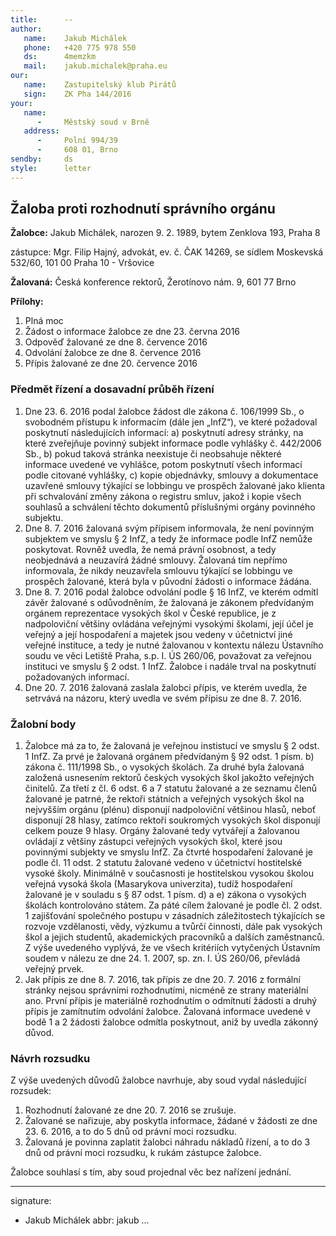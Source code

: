 ```yaml
---
title:      --
author:
   name:    Jakub Michálek
   phone:   +420 775 978 550
   ds:      4memzkm
   mail:    jakub.michalek@praha.eu
our:
   name:    Zastupitelský klub Pirátů
   sign:    ZK Pha 144/2016
your:
   name:    
      -     Městský soud v Brně
   address:
      -     Polní 994/39
      -     608 01, Brno
sendby:     ds
style:      letter
---
```


## Žaloba proti rozhodnutí správního orgánu

**Žalobce:**   Jakub Michálek, narozen 9. 2. 1989, bytem Zenklova 193, Praha 8

zástupce:  Mgr. Filip Hajný, advokát, ev. č. ČAK 14269, se sídlem Moskevská 532/60, 101 00 Praha 10 - Vršovice

**Žalovaná:**  Česká konference rektorů, Žerotínovo nám. 9, 601 77 Brno

**Přílohy:**

1. Plná moc
2. Žádost o informace žalobce ze dne 23. června 2016
3. Odpověď žalované ze dne 8. července 2016
4. Odvolání žalobce ze dne 8. července 2016
5. Přípis žalované ze dne 20. července 2016

### Předmět řízení a dosavadní průběh řízení

1. Dne 23. 6. 2016 podal žalobce žádost dle zákona č. 106/1999 Sb., o svobodném přístupu k informacím (dále jen „InfZ“), ve které požadoval poskytnutí následujících informací: a) poskytnutí adresy stránky, na které zveřejňuje povinný subjekt informace podle vyhlášky č. 442/2006 Sb., b) pokud taková stránka neexistuje či neobsahuje některé informace uvedené ve vyhlášce, potom poskytnutí všech informací podle citované vyhlášky, c) kopie objednávky, smlouvy a dokumentace uzavřené smlouvy týkající se lobbingu ve prospěch žalované jako klienta při schvalování změny zákona o registru smluv, jakož i kopie všech souhlasů a schválení těchto dokumentů příslušnými orgány povinného subjektu.
2. Dne 8. 7. 2016 žalovaná svým přípisem informovala, že není povinným subjektem ve smyslu § 2 InfZ, a tedy že informace podle InfZ nemůže poskytovat. Rovněž uvedla, že nemá právní osobnost, a tedy neobjednává a neuzavírá žádné smlouvy. Žalovaná tím nepřímo informovala, že nikdy neuzavřela smlouvu týkající se lobbingu ve prospěch žalované, která byla v původní žádosti o informace žádána.
3. Dne 8. 7. 2016 podal žalobce odvolání podle § 16 InfZ, ve kterém odmítl závěr žalované s odůvodněním, že žalovaná je zákonem předvídaným orgánem reprezentace vysokých škol v České republice, je z nadpoloviční většiny ovládána veřejnými vysokými školami, její účel je veřejný a její hospodaření a majetek jsou vedeny v účetnictví jiné veřejné instituce, a tedy je nutné žalovanou v kontextu nálezu Ústavního soudu ve věci Letiště Praha, s.p. I. ÚS 260/06, považovat za veřejnou instituci ve smyslu § 2 odst. 1 InfZ. Žalobce i nadále trval na poskytnutí požadovaných informací.
4. Dne 20. 7. 2016 žalovaná zaslala žalobci přípis, ve kterém uvedla, že setrvává na názoru, který uvedla ve svém přípisu ze dne 8. 7. 2016. 

### Žalobní body
1. Žalobce má za to, že žalovaná je veřejnou instistucí ve smyslu § 2 odst. 1 InfZ. Za prvé je žalovaná orgánem předvídaným § 92 odst. 1 písm. b) zákona č. 111/1998 Sb., o vysokých školách. Za druhé byla žalovaná založená usnesením rektorů českých vysokých škol jakožto veřejných činitelů. Za třetí z čl. 6 odst. 6 a 7 statutu žalované a ze seznamu členů žalované je patrné, že rektoři státních a veřejných vysokých škol na nejvyšším orgánu (plénu) disponují nadpoloviční většinou hlasů, neboť disponují 28 hlasy, zatímco rektoři soukromých vysokých škol disponují celkem pouze 9 hlasy. Orgány žalované tedy vytvářejí a žalovanou ovládají z většiny zástupci veřejných vysokých škol, které jsou povinnými subjekty ve smyslu InfZ. Za čtvrté hospodaření žalované je podle čl. 11 odst. 2 statutu žalované vedeno v účetnictví hostitelské vysoké školy. Minimálně v současnosti je hostitelskou vysokou školou veřejná vysoká škola (Masarykova univerzita), tudíž hospodaření žalované je v souladu s § 87 odst. 1 písm. d) a e) zákona o vysokých školách kontrolováno státem. Za páté cílem žalované je podle čl. 2 odst. 1 zajišťování společného postupu v zásadních záležitostech týkajících se rozvoje vzdělanosti, vědy, výzkumu a tvůrčí činnosti, dále pak vysokých škol a jejich studentů, akademických pracovníků a dalších zaměstnanců. Z výše uvedeného vyplývá, že ve všech kritériích vytyčených Ústavním soudem v nálezu ze dne 24. 1. 2007, sp. zn. I. ÚS 260/06, převládá veřejný prvek.
2. Jak přípis ze dne 8. 7. 2016, tak přípis ze dne 20. 7. 2016 z formální stránky nejsou správními rozhodnutími, nicméně ze strany materiální ano. První přípis je materiálně rozhodnutím o odmítnutí žádosti a druhý přípis je zamítnutím odvolání žalobce. Žalovaná informace uvedené v bodě 1 a 2 žádosti žalobce odmítla poskytnout, aniž by uvedla zákonný důvod.

### Návrh rozsudku

Z výše uvedených důvodů žalobce navrhuje, aby soud vydal následující rozsudek:

1. Rozhodnutí žalované ze dne 20. 7. 2016 se zrušuje.
1. Žalované se nařizuje, aby poskytla informace, žádané v žádosti ze dne 23. 6. 2016, a to do 5 dnů od právní moci rozsudku.
2. Žalovaná je povinna zaplatit žalobci náhradu nákladů řízení, a to do 3 dnů od právní moci rozsudku, k rukám zástupce žalobce.

Žalobce souhlasí s tím, aby soud projednal věc bez nařízení jednání. 

---
signature:
  - Jakub Michálek
abbr:       jakub
...

